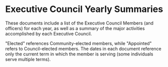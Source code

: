 # Executive Council Yearly Summaries

These documents include a list of the Executive Council Members (and officers) for each year, as well as a summary of the major activities accomplished by each Executive Council.

"Elected" references Community-elected members, while "Appointed" refers to Council-elected members. The dates in each document reference only the current term in which the member is serving (some individuals serve multiple terms).
